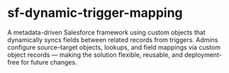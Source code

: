 # sf-dynamic-trigger-mapping
A metadata-driven Salesforce framework using custom objects that dynamically syncs fields between related records from triggers. Admins configure source–target objects, lookups, and field mappings via custom object records — making the solution flexible, reusable, and deployment-free for future changes.
